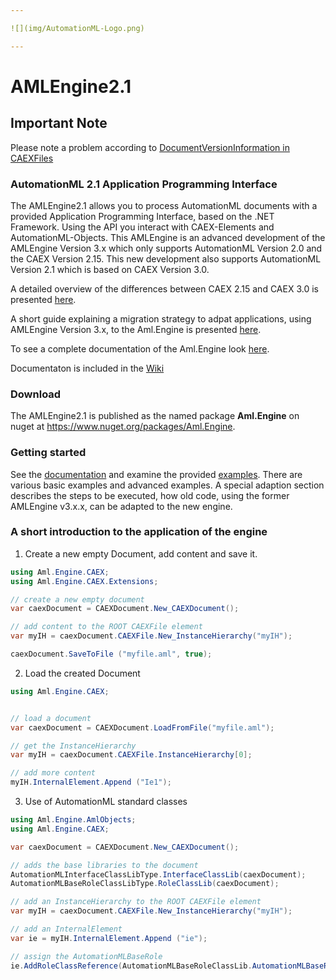 ```yaml
---

![](img/AutomationML-Logo.png)

---
```


# AMLEngine2.1 

## Important Note

Please note a problem according to [DocumentVersionInformation in CAEXFiles](Documentation/DocumentVersionsInAML.md) 

### AutomationML 2.1 Application Programming Interface

The AMLEngine2.1 allows you to process AutomationML documents with a provided Application Programming Interface, 
based on the .NET Framework. Using the API you interact with CAEX-Elements and AutomationML-Objects.
This AMLEngine is an advanced development of the AMLEngine Version 3.x which only supports AutomationML Version 2.0
and the CAEX Version 2.15. This new development also supports AutomationML Version 2.1 which is based on CAEX Version 3.0. 

A detailed overview of the differences between CAEX 2.15 and CAEX 3.0 is presented [here](Documentation/changes.md).

A short guide explaining a migration strategy to adpat applications, using AMLEngine Version 3.x, to the Aml.Engine is presented [here](adaption.md).

To see a complete documentation of the Aml.Engine look [here](Documentation/README.md).

Documentaton is included in the [Wiki](https://github.com/AutomationML/AMLEngine2.1/wiki)

### Download 

The AMLEngine2.1 is published as  the named package **Aml.Engine** on nuget at https://www.nuget.org/packages/Aml.Engine.

### Getting started

See the [documentation](https://github.com/AutomationML/AMLEngine2.1/wiki) and examine the provided [examples](Samples/readme.md/). There are various basic examples and advanced examples. 
A special adaption section describes the steps to be executed, how old code, using the former AMLEngine v3.x.x, can be adapted to
the new engine.

### A short introduction to the application of the engine

1. Create a new empty Document, add content and save it.

```c#
using Aml.Engine.CAEX;
using Aml.Engine.CAEX.Extensions;

// create a new empty document
var caexDocument = CAEXDocument.New_CAEXDocument();

// add content to the ROOT CAEXFile element
var myIH = caexDocument.CAEXFile.New_InstanceHierarchy("myIH");

caexDocument.SaveToFile ("myfile.aml", true);
```

2. Load the created Document
```c#
using Aml.Engine.CAEX;


// load a document
var caexDocument = CAEXDocument.LoadFromFile("myfile.aml");

// get the InstanceHierarchy
var myIH = caexDocument.CAEXFile.InstanceHierarchy[0];

// add more content
myIH.InternalElement.Append ("Ie1");
```

3. Use of  AutomationML standard classes
```c#
using Aml.Engine.AmlObjects;
using Aml.Engine.CAEX;

var caexDocument = CAEXDocument.New_CAEXDocument();

// adds the base libraries to the document
AutomationMLInterfaceClassLibType.InterfaceClassLib(caexDocument);
AutomationMLBaseRoleClassLibType.RoleClassLib(caexDocument);

// add an InstanceHierarchy to the ROOT CAEXFile element
var myIH = caexDocument.CAEXFile.New_InstanceHierarchy("myIH");

// add an InternalElement
var ie = myIH.InternalElement.Append ("ie");

// assign the AutomationMLBaseRole
ie.AddRoleClassReference(AutomationMLBaseRoleClassLib.AutomationMLBaseRole);

```

